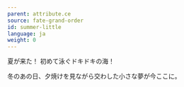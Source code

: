 ```yaml
---
parent: attribute.ce
source: fate-grand-order
id: summer-little
language: ja
weight: 0
---
```


夏が来た！
初めて泳ぐドキドキの海！

冬のあの日、夕焼けを見ながら交わした小さな夢が今ここに。
